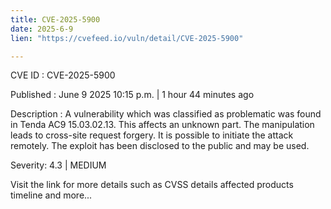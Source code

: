 ```yaml
---
title: CVE-2025-5900
date: 2025-6-9
lien: "https://cvefeed.io/vuln/detail/CVE-2025-5900"

---
```


CVE ID : CVE-2025-5900

Published :  June 9
2025
10:15 p.m. | 1 hour
44 minutes ago

Description : A vulnerability
which was classified as problematic
was found in Tenda AC9 15.03.02.13. This affects an unknown part. The manipulation leads to cross-site request forgery. It is possible to initiate the attack remotely. The exploit has been disclosed to the public and may be used.

Severity: 4.3 | MEDIUM

Visit the link for more details
such as CVSS details
affected products
timeline
and more...
